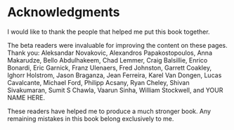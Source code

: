 # Acknowledgments

I would like to thank the people
that helped me put this book together.

The beta readers were invaluable
for improving the content
on these pages.
Thank you:
Aleksandar Novakovic,
Alexandros Papakostopoulos,
Anna Makarudze,
Bello Abdulhakeem,
Chad Lemmer,
Craig Balsillie,
Enrico Bonardi,
Eric Garnick,
Franz Ulenaers,
Fred Johnston,
Garrett Coakley,
Ighorr Holstrom,
Jason Braganza,
Jean Ferreira,
Karel Van Dongen,
Lucas Cavalcante,
Michael Ford,
Philipp Acsany,
Ryan Cheley,
Shivan Sivakumaran,
Sumit S Chawla,
Vaarun Sinha,
William Stockwell,
and
YOUR NAME HERE.

These readers have helped me
to produce a much stronger book.
Any remaining mistakes in this book
belong exclusively to me.
